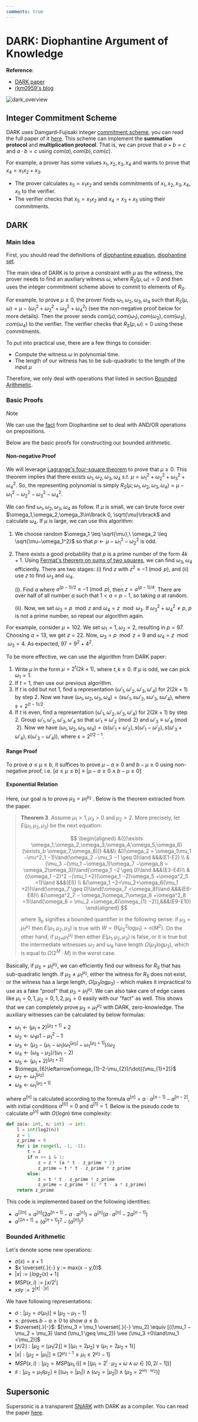 ```yaml
---
comments: true
---
```


# DARK: Diophantine Argument of Knowledge

**Reference**:

- [DARK paper](https://eprint.iacr.org/2003/105)
- [rkm0959's blog](https://rkm0959.tistory.com/193)

![dark_overview](attachments/dark.png)

## Integer Commitment Scheme []()

DARK uses Damgard-Fujisaki integer [commitment scheme](../terms/commitment_scheme.md), you can read the full paper of it
[here](https://citeseerx.ist.psu.edu/document?repid=rep1&type=pdf&doi=fdfdb6df844a02ec1d783e43899a179920f13dac). This scheme can
implement the **summation protocol** and **multiplication protocol**. That is, we can prove that $a + b = c$ and $a \cdot b = c$ using
$com(a),com(b), com(c)$.

For example, a prover has some values $x_1, x_2, x_3, x_{4}$ and wants to prove that $x_4 = x_1x_2+x_3$.

- The prover calculates $x_5=x_1x_2$ and sends commitments of $x_1,x_2,x_3,x_4,x_5$ to the verifier.
- The verifier checks that $x_5=x_1x_2$ and $x_4=x_3+x_5$ using their commitments.

## DARK

### Main Idea []()

First, you should read the definitions
of [diophantine equation](../terms/diophantine_equation.md), [diophantine set](../terms/diophantine_set.md).

The main idea of DARK is to prove a constraint with $\mu$ as the witness, the prover needs to find an auxiliary witness $\omega$, where
$R_S(\mu, \omega) = 0$ and then uses the integer commitment scheme above to commit to elements of $R_S$.

For example, to prove $\mu
\geq 0$, the prover
finds $\omega_{1}, \omega_{2}, \omega_{3}, \omega_{4}$ such that $R_S(\mu,\omega)=\mu - (\omega_1^2 + \omega_2^2 + \omega_3^2 + \omega_4^2)$ (see the
non-negative proof below for more details). Then the prover sends $com(\mu), com(\omega_1),com(\omega_2),com(\omega_3),com(\omega_4)$
to the verifier. The verifier checks that $R_S(\mu,\omega)=0$ using these commitments.

To put into practical use, there are a few things to consider:

- Compute the witness $\omega$ in polynomial time.
- The length of our witness has to be sub-quadratic to the length of the input $\mu$

Therefore, we only deal with operations that listed in section [Bounded Arithmetic](#bounded-arithmetic).

### Basic Proofs

> [!NOTE]
> We can use the [fact](../terms/diophantine_set.md#fact) from Diophantine set to deal with AND/OR operations on prepositions.

Below are the basic proofs for constructing our bounded arithmetic.

#### Non-negative Proof

We will leverage [Lagrange's four-square theorem](https://en.wikipedia.org/wiki/Lagrange%27s_four-square_theorem) to prove that $\mu \geq0$. This theorem implies that there exists $\omega_{1},\omega_{2}, \omega_{3}, \omega_{4}\ s.t. \ \mu=\omega_{1}^{2}+\omega_{2}^{2}+\omega_{3}^{2}+\omega_{4}^{2}$. So, the representing polynomial is simply $R_S(\mu; \omega_1, \omega_2, \omega_3, \omega_4) =\mu - \omega_1^2- \omega_2^2-\omega_3^2- \omega_4^2$.

We can find $\omega_{1},\omega_{2}, \omega_{3}, \omega_{4}$ as follow. If $\mu$ is small, we can brute force over
$\omega_1,\omega_2,\omega_3\in\lbrack 0, \sqrt{\mu}\rbrack$ and calculate $\omega_4$. If $\mu$ is large, we can use this algorithm:

1. We choose random $\omega_1 \leq \sqrt{\mu},\ \omega_2 \leq \sqrt{\mu−\omega_1^2}$ so that $p \leftarrow \mu−\omega_1^2 −\omega_2^2$
   is odd.
2. There exists a good probability that $p$ is a prime number of the form $4k+1$.
   Using [Fermat's theorem on sums of two squares](https://en.wikipedia.org/wiki/Fermat%27s_theorem_on_sums_of_two_squares), we can
   find $\omega_{3},\omega_{4}$ efficiently. There are two stages: (i) find $z$ with $z^{2}\equiv -1 \pmod{p}$, and (ii) use $z$ to
   find $\omega_3$ and $\omega_4$.

   (i). Find $a$ where $a^{(p-1) / 2}\equiv-1\pmod{p}$, then $z=a^{(p-1)/4}$. There are over half of all number $a$ such that $1 < a <
   p-1$, so taking $a$ at random.

   (ii). Now, we set $\omega_{3}=p \mod z$ and $\omega_{4}=z\mod \omega_3$. If $\omega_{3}^{2}+\omega_{4}^{2} \neq p$, $p$ is not a
   prime number,
   so repeat our algorithm again.

For example, consider $\mu=102$. We set $\omega_{1}=1, \omega_{2}=2$, resulting in $p=97$. Choosing $a=13$, we get $z=22$. Now,
$\omega_{3}=p \mod z = 9$ and $\omega_{4}=z\mod \omega_{3} = 4$. As expected, $97 = 9^2+4^2$.

To be more effective, we can use the algorithm from DARK paper:

1. Write $\mu$ in the form $\mu =2^t(2k +1),$ where $t,k \geq 0$. If $\mu$ is odd, we can pick $\omega_ {1}=1$.
2. If $t = 1$, then use our previous algorithm.
3. If $t$ is odd but not $1$, find a representation $(\omega'_ 1,\omega'_ {2},\omega'
   _ {3},\omega'_ 4)$ for $2(2k+1)$ by step 2. Now we have $(\omega_ {1},\omega_ {2},\omega_ {3},\omega_ {4}) = (s\omega'_ 1,s\omega'_
   2,s\omega'_ 3,s\omega'_ 4)$, where $s=2^{(t−1)/2}$.
4. If $t$ is even, find a representation $(\omega'_ 1,\omega'_ {2},\omega'_ {3},\omega'_ 4)$ for $2(2k+1)$ by step 2. Group $\omega'_
   1,
   \omega'_ 2, \omega'_ 3, \omega'_ 4$ so that $\omega'_ 1 \equiv
   \omega'_ 2\pmod{2}$ and $\omega'_ 3 \equiv \omega'_ {4}\pmod{2}$. Now we have $(\omega_ {1},\omega_ {2},\omega_ {3},\omega_ {4}) = (
   s(\omega'_ 1 +\omega'_ 2),s(\omega'_ 1 − \omega'_ 2),s(\omega'_ 3 + \omega'_ 4),s(\omega'_ 3 − \omega'_ 4)),$ where $s =2^{t/2−1}$.

#### Range Proof

To prove $a \leq \mu \leq b$, it suffices to prove $\mu - a \geq 0$ and $b - \mu \geq 0$ using non-negative proof,
i.e. $[a \leq \mu \leq
b] \equiv [\mu - a \geq 0 \land b - \mu \geq 0]$

#### Exponential Relation

Here, our goal is to prove $\mu_3 = \mu_1^{\mu_2}$ . Below is the theorem extracted from the paper.

> **Theorem 3**. Assume $\mu_1 > 1, \mu_3 > 0$ and $\mu_2 > 2$. More precisely, let $E(\mu_1,\mu_2,\mu_3)$ be the next equation:
>
>
> $$
> \begin{aligned}
> &{[(\exists \omega_1,\omega_2,\omega_3,\omega_4,\omega_5,\omega_6)(\exists_b \omega_7,\omega_8)]} &&&\\
> &[(\omega_2 = \omega_1\mu_1 −\mu^2_1 −1)\land(\omega_2 −\mu_3 −1 \geq 0)\land &&&(E1-E2) \\
> &(\mu_3 −(\mu_1 −\omega_1)\omega_7 −\omega_8 = \omega_2\omega_3))\land(\omega_1 −2 \geq 0)\land &&&(E3-E4)\\
> &((\omega_1 −2)^2 −(\mu_1 +2)(\omega_1 −2)\omega_5 +\omega^2_5 =1)\land &&&(E5) \\
> &(\omega_1 −2=\mu_2+\omega_6(\mu_1 +2))\land(\omega_7 \geq 0)\land(\omega_7 <\omega_8)\land &&&(E6-E8)\\
> &(\omega^2_7 − \omega_1\omega_7\omega_8 +\omega^2_8 =1)\land(\omega_8 = \mu_2 +\omega_4(\omega_{1} −2)],&&&(E9-E10)
> \end{aligned}
> $$
>
> where $\exists_b$ signifies a bounded quantifier in the following sense: if $\mu_3 =\mu_1^{\mu_2}$ then $E(\mu_1,\mu_2,\mu_3)$ is
> true with $W = Θ(\mu_2^2log\mu_1)=o(M^2).$ On the other hand, if $\mu_{3 \neq}\mu_1^{\mu_2}$ then either $E(\mu_1,\mu_2,\mu_3)$ is
> false, or it is true but the intermediate witnesses $\omega_7$ and $\omega_8$ have length $\Omega(\mu_3log\mu_3)$, which is equal to
> $\Omega(2^M · M)$ in the worst case.

Basically, if $\mu_3 = \mu_1^{\mu_2}$, we can
efficiently find our witness for $R_S$ that has sub-quadratic length. If $\mu_3 \neq \mu_1^{\mu_2}$, either the witness for $R_S$ does
not exist, or the witness has a large length, $\Omega(\mu_3log\mu_3)$ - which makes it impractical to use as a fake "proof" that $\mu_3
= \mu_1^{\mu_2}$. We can also take care of edge cases like $\mu_1=0,1, \mu_2=0,1,2,\mu_3=0$ easily with our "fact" as well. This shows
that we can completely prove $\mu_3 = \mu_1^{\mu_2}$ with DARK, zero-knowledge. The auxiliary witnesses can be calculated by below
formulas:

- $\omega_{1} \leftarrow (\mu_1 +2)^{[\mu_2+1]} +2$
- $\omega_2 \leftarrow \omega_1\mu1 − \mu_{1}^{2}-1$
- $\omega_{3}\leftarrow(\mu_{3}-(\mu_{1}-\omega_{1})\omega_{1}^{[\mu_{2}]}-\omega_{1}^{[\mu_{2}+1]})/\omega_{2}$
- $\omega_{4}\leftarrow(\omega_{8}-\mu_{2})/(\omega_{1}-2)$
- $\omega_{5}\leftarrow(\mu_{1}+2)^{[\mu_{2}+2]}$
- $\omega_{6}\leftarrow(\omega_{1}-2-\mu_{2})/\dot{(\mu_{1}+2)}$
- $\omega_{7}\leftarrow\omega_{1}^{[\mu_{2}]}$
- $\omega_{8}\leftarrow\omega_{1}^{[\mu_{2}+1]}$

where $a^{[n]}$ is calculated according to the formula $a^{[n]}= a \cdot a^{[n-1]} - a^{[n-2]}$, with initial conditions
$a^{[0]}=0$ and $a^{[1]}=1$. Below is the pseudo code to calculate $a^{[n]}$ with $O(logn)$ time complexity:

```python
def za(a: int, n: int) -> int:
    l = int(log2(n))
    z = 1
    z_prime = 0
    for i in range(l, -1, -1):
        t = z
        if n >> i & 1:
            z = z * (a * t - z_prime * 2)
            z_prime = t * t - z_prime * z_prime
        else:
            z = t * t - z_prime * z_prime
            z_prime = z_prime * (2 * t - a * z_prime)
    return z_prime
```

This code is implemented based on the following identities:

- $a^{[2n]} = a^{[n]}(2a^{[n+1]} − a \cdot a^{[n]}) = a^{[n]}(a \cdot a^{[n]} - 2a^{[n-1]})$
- $a^{[2n+1]} = (a^{[n+1]})^{2} - (a^{[n]})^{2}$

### Bounded Arithmetic

<a id="bounded-arithmetic"></a>
Let's denote some new operations:

- $\sigma(x)=x+1$
- $x \overset{.}{-} y := max(x − y,0)$
- $|x| := \lfloor {log_2(x) +1} \rfloor$
- $MSP(x,i) := \lfloor x/2^i\rfloor$
- $x \sharp y := 2^{|x|·|y|}$

We have following representations:

- $\sigma: [\mu_2 = \sigma(\mu_1)] \equiv [\mu_2 − \mu_1 − 1]$
- $\leq$: proves $b−a \geq 0$ to show $a \leq b$.
- $\overset{.}{-}$: $[\mu_3 = \mu_1 \overset{.}{-} \mu_2] \equiv [((\mu_1 − \mu_2 = \mu_3) \land (\mu_1 \geq \mu_2)) \vee (\mu_3
  =0\land\mu_1 <\mu_2)]$
- $\lfloor x/2 \rfloor: [\mu_2 = \lfloor \mu_1/2 \rfloor ] \equiv [(\mu_1 = 2\mu_2) \vee (\mu_1 =2\mu_2 + 1)]$
- $|x|: [\mu_2 = |\mu_1|] \equiv [2^{\mu_{2}-1} \leq \mu_{1} \leq 2^{\mu_2}-1]$
- $MSP(x,i): [\mu_2 = MSP(\mu_1,i)] \equiv [(\mu_1 =2^i · \mu_2 + \omega \land \omega \in [0, 2i − 1])]$
- $\sharp:[\mu_3 = \mu_1 \sharp\mu_2] \equiv [(\omega_1 = |\mu_1|) \land (\omega_2 = |\mu_2|) \land (\mu_3 =2^{\omega_1·\omega_2})]$

## Supersonic

Supersonic is a transparent [SNARK](../terms/zkSNARK.md) with DARK as a compiler. You can read the paper
[here](https://eprint.iacr.org/2019/1229.pdf).
